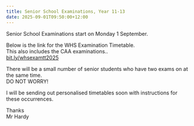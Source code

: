 ```yaml
---
title: Senior School Examinations, Year 11-13
date: 2025-09-01T09:50:00+12:00
---
```

Senior School Examinations start on Monday 1 September.

Below is the link for the WHS Examination Timetable.  
This also includes the CAA examinations..  
[bit.ly/whsexamtt2025](https://docs.google.com/document/d/1GE1uCZ2tA_8jeokzOSeaHCEwrCeYT_02mjqZ4OuchlI/edit?tab=t.0)

There will be a small number of senior students who have two exams on at the same time.  
DO NOT WORRY!  

I will be sending out personalised timetables soon with instructions for these occurrences.  

Thanks  
Mr Hardy
